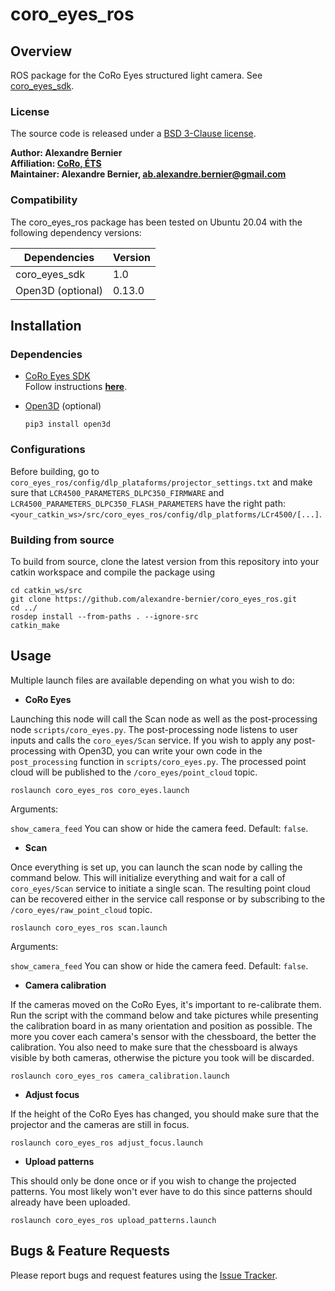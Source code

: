 # coro_eyes_ros

## Overview

ROS package for the CoRo Eyes structured light camera. See [coro_eyes_sdk](https://github.com/alexandre-bernier/coro_eyes_sdk).

### License

The source code is released under a [BSD 3-Clause license](coro_eyes_sdk/LICENSE).

<b>Author: Alexandre Bernier <br />
Affiliation: [CoRo, ÉTS](http://en.etsmtl.ca/unites-de-recherche/coro/accueil?lang=en-CA) <br />
Maintainer: Alexandre Bernier, ab.alexandre.bernier@gmail.com</b>

### Compatibility

The coro_eyes_ros package has been tested on Ubuntu 20.04 with the following dependency versions:

| Dependencies | Version |
| --- | --- |
| coro_eyes_sdk | 1.0 |
| Open3D (optional) | 0.13.0 |

## Installation

### Dependencies
    
- [CoRo Eyes SDK](https://github.com/alexandre-bernier/coro_eyes_sdk) <br />
    Follow instructions [<b>here</b>](https://github.com/alexandre-bernier/coro_eyes_sdk/blob/main/README.md).
    
- [Open3D](http://www.open3d.org/) (optional)

      pip3 install open3d

### Configurations

Before building, go to `coro_eyes_ros/config/dlp_plataforms/projector_settings.txt` and make sure that
`LCR4500_PARAMETERS_DLPC350_FIRMWARE` and `LCR4500_PARAMETERS_DLPC350_FLASH_PARAMETERS` have the right path:
`<your_catkin_ws>/src/coro_eyes_ros/config/dlp_platforms/LCr4500/[...]`.

### Building from source

To build from source, clone the latest version from this repository into your catkin workspace and compile the package using

	cd catkin_ws/src
	git clone https://github.com/alexandre-bernier/coro_eyes_ros.git
	cd ../
	rosdep install --from-paths . --ignore-src
	catkin_make

## Usage

Multiple launch files are available depending on what you wish to do:

- <b>CoRo Eyes</b>

Launching this node will call the Scan node as well as the post-processing node `scripts/coro_eyes.py`.
The post-processing node listens to user inputs and calls the `coro_eyes/Scan` service. If you wish to apply any post-processing
with Open3D, you can write your own code in the `post_processing` function in `scripts/coro_eyes.py`. The processed
point cloud will be published to the `/coro_eyes/point_cloud` topic.

    roslaunch coro_eyes_ros coro_eyes.launch

Arguments:

`show_camera_feed` You can show or hide the camera feed. Default: `false`.

- <b>Scan</b>

Once everything is set up, you can launch the scan node by calling the command below. This will initialize everything
and wait for a call of `coro_eyes/Scan` service to initiate a single scan. The resulting point cloud can be recovered
either in the service call response or by subscribing to the `/coro_eyes/raw_point_cloud` topic.

    roslaunch coro_eyes_ros scan.launch

Arguments:

`show_camera_feed` You can show or hide the camera feed. Default: `false`.

- <b>Camera calibration</b>

If the cameras moved on the CoRo Eyes, it's important to re-calibrate them. Run the script with the command below and
take pictures while presenting the calibration board in as many orientation and position as possible.
The more you cover each camera's sensor with the chessboard, the better the calibration. You also need to make sure
that the chessboard is always visible by both cameras, otherwise the picture you took will be discarded.

    roslaunch coro_eyes_ros camera_calibration.launch

- <b>Adjust focus</b>

If the height of the CoRo Eyes has changed, you should make sure that the projector and the cameras are still in focus.

    roslaunch coro_eyes_ros adjust_focus.launch

- <b>Upload patterns</b>

This should only be done once or if you wish to change the projected patterns.
You most likely won't ever have to do this since patterns should already have been uploaded.
    
    roslaunch coro_eyes_ros upload_patterns.launch

## Bugs & Feature Requests

Please report bugs and request features using the [Issue Tracker](https://github.com/alexandre-bernier/coro_eyes_ros/issues).
